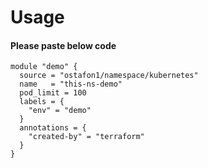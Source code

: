 # Usage

#### Please paste below code
```
module "demo" {
  source = "ostafon1/namespace/kubernetes"
  name   = "this-ns-demo"
  pod_limit = 100
  labels = {
    "env" = "demo"
  }
  annotations = {
    "created-by" = "terraform"
  }
}
```